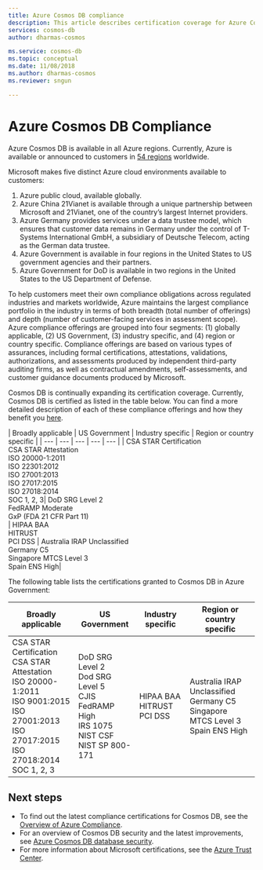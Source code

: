 ```yaml
---
title: Azure Cosmos DB compliance 
description: This article describes certification coverage for Azure Cosmos DB compliance offerings
services: cosmos-db
author: dharmas-cosmos

ms.service: cosmos-db
ms.topic: conceptual
ms.date: 11/08/2018
ms.author: dharmas-cosmos
ms.reviewer: sngun

---
```


# Azure Cosmos DB Compliance

Azure Cosmos DB is available in all Azure regions. Currently, Azure is available or announced to customers in [54 regions](https://azure.microsoft.com/en-us/global-infrastructure/regions/) worldwide.

Microsoft makes five distinct Azure cloud environments available to customers:

1. Azure public cloud, available globally.
2. Azure China 21Vianet is available through a unique partnership between Microsoft and 21Vianet, one of the country’s largest Internet providers.
3. Azure Germany provides services under a data trustee model, which ensures that customer data remains in Germany under the control of T-Systems International GmbH, a subsidiary of Deutsche Telecom, acting as the German data trustee.
4. Azure Government is available in four regions in the United States to US government agencies and their partners.
5. Azure Government for DoD is available in two regions in the United States to the US Department of Defense.

To help customers meet their own compliance obligations across regulated industries and markets worldwide, Azure maintains the largest compliance portfolio in the industry in terms of both breadth (total number of offerings) and depth (number of customer-facing services in assessment scope).  Azure compliance offerings are grouped into four segments: (1) globally applicable, (2) US Government, (3) industry specific, and (4) region or country specific.  Compliance offerings are based on various types of assurances, including formal certifications, attestations, validations, authorizations, and assessments produced by independent third-party auditing firms, as well as contractual amendments, self-assessments, and customer guidance documents produced by Microsoft.

Cosmos DB is continually expanding its certification coverage. Currently, Cosmos DB is certified as listed in the table below.  You can find a more detailed description of each of these compliance offerings and how they benefit you [here](https://gallery.technet.microsoft.com/Overview-of-Azure-c1be3942).

| Broadly applicable | US Government | Industry specific | Region or country specific |
| --- | --- | --- | --- | --- |
| CSA STAR Certification<br/>CSA STAR Attestation<br/>ISO 20000-1:2011<br/>ISO 22301:2012<br/>ISO 27001:2013<br/>ISO 27017:2015<br/>ISO 27018:2014<br/>SOC 1, 2, 3| DoD SRG Level 2<br/>FedRAMP Moderate<br/>GxP (FDA 21 CFR Part 11)<br/>| HIPAA BAA<br/>HITRUST<br/>PCI DSS | Australia IRAP Unclassified<br/>Germany C5<br/>Singapore MTCS Level 3<br/>Spain ENS High|

The following table lists the certifications granted to Cosmos DB in Azure Government:

| Broadly applicable | US Government | Industry specific | Region or country specific |
| --- | --- | --- | --- |
| CSA STAR Certification<br/>CSA STAR Attestation<br/>ISO 20000-1:2011<br/>ISO 9001:2015<br/>ISO 27001:2013<br/>ISO 27017:2015<br/>ISO 27018:2014<br/>SOC 1, 2, 3 | DoD SRG Level 2<br/>Dod SRG Level 5<br/>CJIS<br/>FedRAMP High<br/>IRS 1075<br/>NIST CSF<br/>NIST SP 800-171| HIPAA BAA<br/>HITRUST<br/>PCI DSS | Australia IRAP Unclassified<br/>Germany C5<br/>Singapore MTCS Level 3<br/>Spain ENS High|

## Next steps

* To find out the latest compliance certifications for Cosmos DB, see the [Overview of Azure Compliance](https://aka.ms/AzureCompliance).  
* For an overview of Cosmos DB security and the latest improvements, see [Azure Cosmos DB database security](database-security.md).
* For more information about Microsoft certifications, see the [Azure Trust Center](https://azure.microsoft.com/support/trust-center/).
